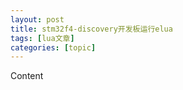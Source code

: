```yaml
---
layout: post
title: stm32f4-discovery开发板运行elua 
tags: [lua文章]
categories: [topic]
---
```

<div id="myAffix" class="shadow-bottom-center hidden-xs">
      <div class="categories-list-header">
        Content
      </div>
      <div class="content-text"></div>
    </div>
